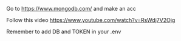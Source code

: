 Go to https://www.mongodb.com/ and make an acc

Follow this video https://www.youtube.com/watch?v=RsWdj7V2Ojg


Remember to add DB and TOKEN in your .env 

